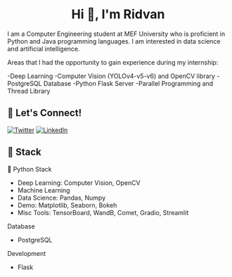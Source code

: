 <h1 align="center">Hi 👋, I'm Ridvan</h1>


I am a Computer Engineering student at MEF University who is proficient in Python and Java programming languages. I am interested in data science and artificial intelligence.

Areas that I had the opportunity to gain experience during my internship:

-Deep Learning
-Computer Vision (YOLOv4-v5-v6) and OpenCV library
-PostgreSQL Database
-Python Flask Server
-Parallel Programming and Thread Library

## 🔗 Let's Connect!
<a href="https://twitter.com/ridvantaskirann" target="_blank"><img alt="Twitter" src="https://img.shields.io/badge/twitter-%231DA1F2.svg?&style=for-the-badge&logo=twitter&logoColor=white" /></a>
<a href="https://www.linkedin.com/in/ridvan-taskiran/" target="_blank"><img alt="LinkedIn" src="https://img.shields.io/badge/linkedin-%230077B5.svg?&style=for-the-badge&logo=linkedin&logoColor=white" /></a>

## 🔨 Stack


🐍 Python Stack
- Deep Learning: Computer Vision, OpenCV
- Machine Learning
- Data Science: Pandas, Numpy
- Demo: Matplotlib, Seaborn, Bokeh
- Misc Tools: TensorBoard, WandB, Comet, Gradio, Streamlit

Database
- PostgreSQL

Development
- Flask
